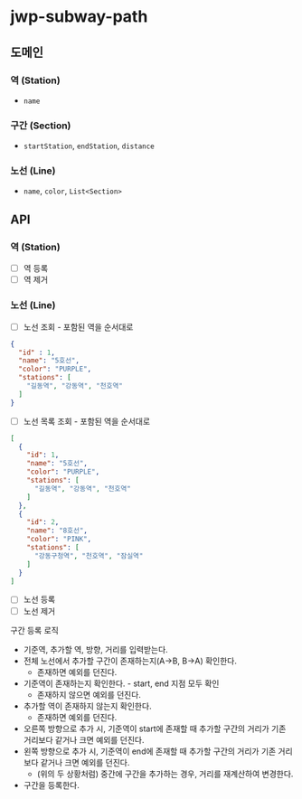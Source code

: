 # jwp-subway-path

## 도메인
### 역 (Station)
- `name`
### 구간 (Section)
- `startStation`, `endStation`, `distance`
### 노선 (Line)
- `name`, `color`, `List<Section>`

## API
### 역 (Station)
- [ ] 역 등록
- [ ] 역 제거
### 노선 (Line)
- [ ] 노선 조회 - 포함된 역을 순서대로
```json
{
  "id" : 1,
  "name": "5호선",
  "color": "PURPLE",
  "stations": [
    "길동역", "강동역", "천호역"
  ]
}
```
- [ ] 노선 목록 조회 - 포함된 역을 순서대로
```json
[
  {
    "id": 1,
    "name": "5호선",
    "color": "PURPLE",
    "stations": [
      "길동역", "강동역", "천호역"
    ]
  }, 
  {
    "id": 2,
    "name": "8호선",
    "color": "PINK",
    "stations": [
      "강동구청역", "천호역", "잠실역"
    ]
  }
]
```
- [ ] 노선 등록
- [ ] 노선 제거

구간 등록 로직
- 기준역, 추가할 역, 방향, 거리를 입력받는다.
- 전체 노선에서 추가할 구간이 존재하는지(A->B, B->A) 확인한다.
    - 존재하면 예외를 던진다.
- 기준역이 존재하는지 확인한다. - start, end 지점 모두 확인
    - 존재하지 않으면 예외를 던진다.
- 추가할 역이 존재하지 않는지 확인한다.
    - 존재하면 예외를 던진다.
- 오른쪽 방향으로 추가 시, 기준역이 start에 존재할 때 추가할 구간의 거리가 기존 거리보다 같거나 크면 예외를 던진다.
- 왼쪽 방향으로 추가 시, 기준역이 end에 존재할 때 추가할 구간의 거리가 기존 거리보다 같거나 크면 예외를 던진다.
    - (위의 두 상황처럼) 중간에 구간을 추가하는 경우, 거리를 재계산하여 변경한다.
- 구간을 등록한다.
